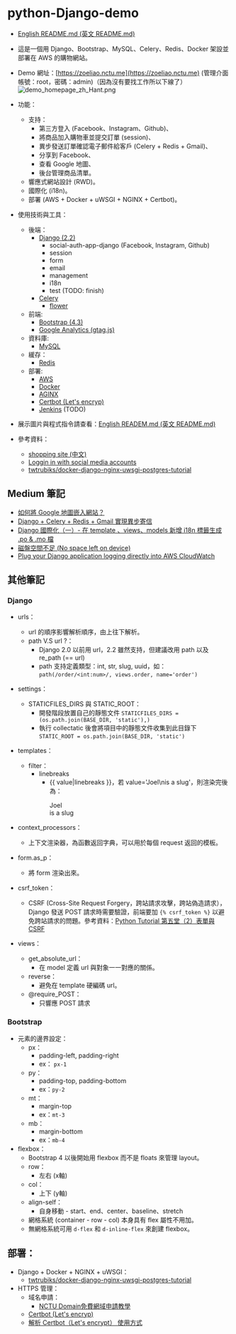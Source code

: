 # python-Django-demo
- [English README.md (英文 README.md)](https://github.com/ZoeLiao/python-Django-demo/blob/master/README.md)
- 這是一個用 Django、Bootstrap、MySQL、Celery、Redis、Docker 架設並部署在 AWS 的購物網站。
- Demo 網址：[https://zoeliao.nctu.me](https://zoeliao.nctu.me) (管理介面帳號：root，密碼：admin)（因為沒有要找工作所以下線了）
![demo_homepage_zh_Hant.png](https://raw.githubusercontent.com/ZoeLiao/python-Django-demo/zoeliao/dev/demo/static/images/demo_homepage_zh_Hant.png)
- 功能：
    - 支持：
        - 第三方登入 (Facebook、Instagram、Github)、
        - 將商品加入購物車並提交訂單 (session)、
        - 異步發送訂單確認電子郵件給客戶 (Celery + Redis + Gmail)、
        - 分享到 Facebook、
        - 查看 Google 地圖、
        - 後台管理商品清單。
    - 響應式網站設計 (RWD)。
    - 國際化 (i18n)。
    - 部署 (AWS + Docker + uWSGI + NGINX + Certbot)。
- 使用技術與工具：
    - 後端：
        - [Django (2.2)](https://www.djangoproject.com/)
            - social-auth-app-django (Facebook, Instagram, Github)
            - session
            - form
            - email
            - management
            - i18n
            - test (TODO: finish)
        - [Celery](http://www.celeryproject.org/)
            - [flower](https://flower.readthedocs.io/en/latest/)
    - 前端:
        - [Bootstrap (4.3)](https://getbootstrap.com/)
        - [Google Analytics (gtag.js)](https://developers.google.com/analytics/devguides/collection/gtagjs)
    - 資料庫:
        - [MySQL](https://www.mysql.com/)
    - 緩存：
        - [Redis](https://redis.io/)
    - 部署:
        - [AWS](https://aws.amazon.com/tw/)
        - [Docker](https://www.docker.com/)
        - [AGINX](https://nginx.org/en/)
        - [Certbot (Let's encryp)](https://certbot.eff.org/)
        - [Jenkins](https://jenkins.io/zh/) (TODO)

- 展示圖片與程式指令請查看：[English READEM.md (英文 README.md)](https://github.com/ZoeLiao/python-Django-demo/blob/master/README.md)
- 參考資料：
    - [shopping site (中文)](https://kknews.cc/zh-tw/code/pe9o3x8.html)
    - [Loggin in with social media accounts](https://scotch.io/tutorials/django-authentication-with-facebook-instagram-and-linkedin)
    - [twtrubiks/docker-django-nginx-uwsgi-postgres-tutorial](https://github.com/twtrubiks/docker-django-nginx-uwsgi-postgres-tutorial)

## Medium 筆記
- [如何將 Google 地圖嵌入網站？](https://medium.com/@zoejoyuliao/%E5%A6%82%E4%BD%95%E5%9C%A8%E7%B6%B2%E7%AB%99%E5%B5%8C%E5%85%A5-google-%E5%9C%B0%E5%9C%96-636d3452b80d)
- [Django + Celery + Redis + Gmail 實現異步寄信](https://medium.com/@zoejoyuliao/django-celery-redis-gmail-%E5%AF%84%E4%BF%A1-375904d4224c)
- [Django 國際化（一）- 在 template 、views、models 新增 i18n 標籤生成 .po & .mo 檔](https://medium.com/@zoejoyuliao/django-%E5%9C%8B%E9%9A%9B%E5%8C%96-i18n-%E4%B8%80-%E5%9C%A8-template-%E6%96%B0%E5%A2%9E-i18n-%E6%A8%99%E7%B1%A4%E7%94%9F%E6%88%90-po-mo-%E6%AA%94-1d41f2fcfc78)
- [磁盤空間不足 (No space left on device)](https://medium.com/@zoejoyuliao/%E7%A3%81%E7%9B%A4%E7%A9%BA%E9%96%93%E4%B8%8D%E8%B6%B3-no-space-left-on-device-b31da374a865)
- [Plug your Django application logging directly into AWS CloudWatch](https://medium.com/@zoejoyuliao/plug-your-django-application-logging-directly-into-aws-cloudwatch-d2ec67898c0b)

## 其他筆記
### Django
- urls：
    - url 的順序影響解析順序，由上往下解析。
    - path V.S url ?：
        - Django 2.0 以前用 url，2.2 雖然支持，但建議改用 path 以及 re_path (== url)
        - path 支持定義類型：int, str, slug, uuid，如：`path(/order/<int:num>/, views.order, name='order')`
- settings：
    - STATICFILES_DIRS 與 STATIC_ROOT：
        - 開發階段放置自己的靜態文件
        `STATICFILES_DIRS = (os.path.join(BASE_DIR, 'static'),)`
        - 執行 collectatic 後會將項目中的靜態文件收集到此目錄下
        `STATIC_ROOT = os.path.join(BASE_DIR, 'static')`

- templates：
    - filter：
        - linebreaks
            - {{ value|linebreaks }}，若 value='Joel\nis a slug'，則渲染完後為：<p>Joel<br>is a slug</p>
- context_processors：
    - 上下文渲染器，為函數返回字典，可以用於每個 request 返回的模板。
- form.as_p：
    - 將 form 渲染出來。
- csrf_token：
    - CSRF (Cross-Site Request Forgery，跨站請求攻擊，跨站偽造請求），Django 發送 POST 請求時需要驗證，前端要加 `{% csrf_token %}` 以避免跨站請求的問題。參考資料：[Python Tutorial 第五堂（2）表單與 CSRF](http://www.codedata.com.tw/python/python-tutorial-the-5th-class-2-form-csrf/)

- views：
    - get_absolute_url：
        - 在 model 定義 url 與對象一一對應的關係。
    - reverse：
        - 避免在 template 硬編碼 url。
    - @require_POST：
        - 只響應 POST 請求

### Bootstrap
- 元素的邊界設定：
    - px：
        - padding-left, padding-right
        - ex： `px-1`
    - py：
        - padding-top, padding-bottom
        - ex：`py-2`
    - mt：
        - margin-top
        - ex：`mt-3`
    - mb：
        - margin-bottom
        - ex：`mb-4`
- flexbox：
    - Bootstrap 4 以後開始用 flexbox 而不是 floats 來管理 layout。
    - row：
        - 左右 (x軸)
    - col：
        - 上下 (y軸)
    - align-self：
        - 自身移動 - start、end、center、baseline、stretch
    - 網格系統 (container - row - col) 本身具有 flex 屬性不用加。
    - 無網格系統可用 ```d-flex``` 和 ```d-inline-flex``` 來創建 flexbox。
## 部署：
- Django + Docker + NGINX + uWSGI：
    - [twtrubiks/docker-django-nginx-uwsgi-postgres-tutorial](https://github.com/twtrubiks/docker-django-nginx-uwsgi-postgres-tutorial)
- HTTPS 管理：
    - 域名申請：
        - [NCTU Domain免費網域申請教學](https://medium.com/@NorthBei/nctu-domain%E5%85%8D%E8%B2%BB%E7%B6%B2%E5%9F%9F%E7%94%B3%E8%AB%8B%E6%95%99%E5%AD%B8-b629fdaaad90)
    - [Certbot (Let's encryp)](https://certbot.eff.org/)
    - [解析 Certbot（Let's encrypt） 使用方式](https://andyyou.github.io/2019/04/13/how-to-use-certbot/)
